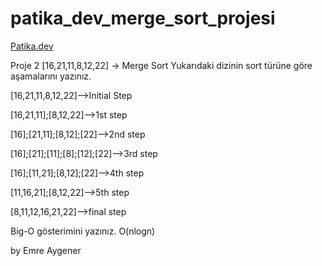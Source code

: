 # patika_dev_merge_sort_projesi
[Patika.dev](https://www.patika.dev/tr)

Proje 2
[16,21,11,8,12,22] -> Merge Sort
Yukarıdaki dizinin sort türüne göre aşamalarını yazınız.

[16,21,11,8,12,22]-->Initial Step

[16,21,11];[8,12,22]-->1st step

[16];[21,11];[8,12];[22]-->2nd step

[16];[21];[11];[8];[12];[22]-->3rd step

[16];[11,21];[8,12];[22]-->4th step

[11,16,21];[8,12,22]-->5th step

[8,11,12,16,21,22]-->final step

Big-O gösterimini yazınız.
O(nlogn)

by Emre Aygener
